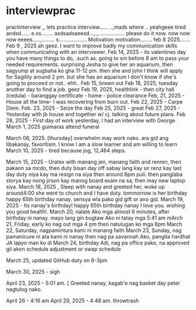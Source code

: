 # interviewprac
practinterview
,,
lets practice interview......
..,mads where ..
yeahgeee tired andsd......
e.ss........
asdsadsaeesd...,.,..................
please do it now. now now now eeees.....,.........
s...................
Motivation motivation........
feb 8 2025.......
Feb 9 , 2025 ah geez. I want to improve badly my communication skills when communicating with an interviewer.
Feb 14, 2025 - its valentines day you have many things to do, .such as. going to sm before 8 am to pass your needed requirements. surprising Jesha to give her an aquarium, then sagyump at sugbaha ko gha 11-12 pm. then she and john I think will apply for Sagility around 2 pm. but she has an aquarium I don't know if she's going to proceed or not..
ehh..
Feb 15, brown out
Feb 18, 2025, tuesday another day to find a job. geez
Feb 19, 2025, healthlink - then city hall (cedula) - baranggay certificate - home - police clearance 
Feb, 21, 2025 - House all the time- I was recovering from burn out.
Feb 22, 2025 - Carpe Diem.
Feb. 23, 2025 - Seize the day
Feb 25, 2025 - great
Feb 27, 2025 - Yesterday with jb house and together w/ cj. talking about future plans.
Feb 28, 2025 - First day of work yesterday, I had an interview with George
March 1, 2025 guimaras attend funeral

March 06, 2025. [thursday] overwhelm may work nako. ara gid ang libakanay, favoritism. I know I am a slow learner and am willing to learn 
March 10, 2025 - tired because jog, 12,464 steps.

March 15, 2025 - Uratex with manang jen, manang faith and renren, then pakaon sa mcdo, then duty bisan day off sabay lang kay sir renz kay last day duty niya kay ma resign na siya then around 8pm puli. then panglaba storya kay nong jirson kay manog board exam na sa, then may new laptop siya.
March 18, 2025 , Sleep with nanay and greeted her, woke up around4:00 she went to church and I have duty. tommorrow is her birthday happy 65th birthday nanay. sensya wla pako gid gift or ano gid.
March 19, 2025 - Its nanay's birthday! happy 65th birthday nanay I love you. wishing you good health!.
March 20, nalate Ako mga almost 6 minutes, after birthday ni nanay. mayo lang gin bugtaw Ako ni tatay mga 5:41 am
mArch 21, Friday, early ko nag out mga 4 pm then natulugan ko mga 6pm
March 22, Saturday, nagpamintura kami ni manang faith 
March 23, Sunday, nag pamanicure ni ata kami ni nanay then nag pa savannah Ako, pangita hardhat JA lapyo man ko di
March 24, birthday Adi, nag pa office pako, na approved gli akon schedule adjustment or swap schedule

March 25, updated GitHub duty on 6-3pm


March 30, 2025 - sigh

April 23, 2025 - 5:01 am. [ Greeted nanay, kagab'e nag basket day peter nagtulog nako.

April 26 - 4:16 am
April 29, 2025 - 4:48 am. throwtrash 
